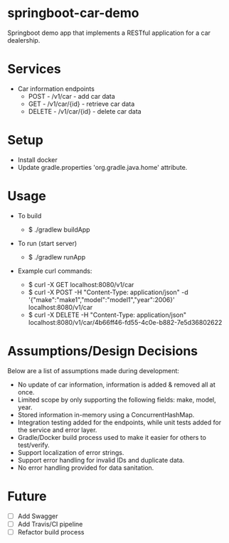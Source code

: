 springboot-car-demo
===

Springboot demo app that implements a RESTful application for a car dealership.

Services
====
- Car information endpoints 
    - POST   - /v1/car      - add car data
    - GET    - /v1/car/{id} - retrieve car data
    - DELETE - /v1/car/{id} - delete car data

Setup
====
- Install docker
- Update gradle.properties 'org.gradle.java.home' attribute.

Usage
====
- To build
    - $ ./gradlew buildApp
- To run (start server)
    - $ ./gradlew runApp

- Example curl commands:
    - $ curl -X GET localhost:8080/v1/car
    - $ curl -X POST -H "Content-Type: application/json" -d '{"make":"make1","model":"model1","year":2006}' localhost:8080/v1/car
    - $ curl -X DELETE -H "Content-Type: application/json" localhost:8080/v1/car/4b66ff46-fd55-4c0e-b882-7e5d36802622

Assumptions/Design Decisions
====
Below are a list of assumptions made during development:
- No update of car information, information is added & removed all at once.
- Limited scope by only supporting the following fields: make, model, year.
- Stored information in-memory using a ConcurrentHashMap.
- Integration testing added for the endpoints, while unit tests added for the service and error layer.
- Gradle/Docker build process used to make it easier for others to test/verify.
- Support localization of error strings.
- Support error handling for invalid IDs and duplicate data.
- No error handling provided for data sanitation.

Future
====
- [ ] Add Swagger
- [ ] Add Travis/CI pipeline
- [ ] Refactor build process
